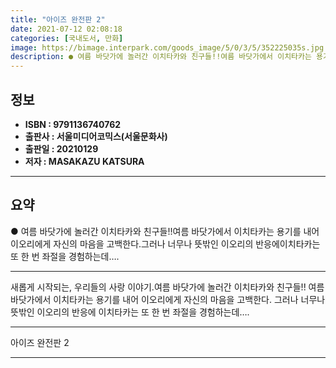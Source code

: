 ```yaml
---
title: "아이즈 완전판 2"
date: 2021-07-12 02:08:18
categories: [국내도서, 만화]
image: https://bimage.interpark.com/goods_image/5/0/3/5/352225035s.jpg
description: ● 여름 바닷가에 놀러간 이치타카와 친구들!!여름 바닷가에서 이치타카는 용기를 내어이오리에게 자신의 마음을 고백한다.그러나 너무나 뜻밖인 이오리의 반응에이치타카는 또 한 번 좌절을 경험하는데….
---
```


## **정보**

- **ISBN : 9791136740762**
- **출판사 : 서울미디어코믹스(서울문화사)**
- **출판일 : 20210129**
- **저자 : MASAKAZU KATSURA**

------



## **요약**

●  여름 바닷가에 놀러간 이치타카와 친구들!!여름 바닷가에서 이치타카는 용기를 내어이오리에게 자신의 마음을 고백한다.그러나 너무나 뜻밖인 이오리의 반응에이치타카는 또 한 번 좌절을 경험하는데….

------

새롭게 시작되는, 우리들의 사랑 이야기.여름 바닷가에 놀러간 이치타카와 친구들!!
여름 바닷가에서 이치타카는 용기를 내어
이오리에게 자신의 마음을 고백한다.
그러나 너무나 뜻밖인 이오리의 반응에
이치타카는 또 한 번 좌절을 경험하는데….

------


아이즈 완전판 2 

------


